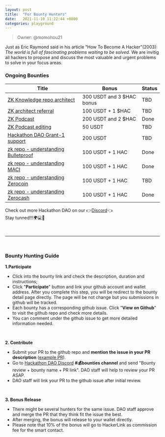```yaml
---
layout: post
title:  "For Bounty Hunters"
date:   2021-11-10 11:22:44 +0800
categories: playground
---
```


> Owner: @momohou21

Just as Eric Raymond said in his article "How To Become A Hacker"(2003): _The world is full of fascinating problems waiting to be solved._ We are invitig all hackers to propose and discuss the most valuable and urgent problems to solve in your focus areas. 

### Ongoing Bounties

| **Title** | **Bonus** | **Status** |
| --- | --- | --- |
| [ZK Knowledge repo architect](https://hackerlink.io/bounty/60)| 300 USDT and 3 $HAC bonus | TBD |
| [ZK architect referral](https://hackerlink.io/bounty/63) | 100 USDT + 1 $HAC | TBD |
| [ZK Podcast](https://hackerlink.io/bounty/61) | 200 USDT and 2 $HAC | Done |
| [ZK Podcast editing](https://hackerlink.io/bounty/62) | 50 USDT | TBD |
| [Hackathon DAO Grant-1 support](https://hackerlink.io/bounty/59) | 200 USDT | TBD |
| [zk repo - understanding Bulletproof](https://hackerlink.io/bounty/65) | 100 USDT + 1 HAC | Done |
| [zk repo - understanding MACI](https://hackerlink.io/bounty/68)| 100 USDT + 1 HAC | Done |
| [zk repo - understanding Zerocoin](https://hackerlink.io/bounty/66) | 100 USDT + 1 HAC | TBD |
| [zk repo - understanding Zerocash](https://hackerlink.io/bounty/67) | 100 USDT + 1 HAC | Done |


Check out more Hackathon DAO on our 👉[Discord][Discord]👈
<br>
Stay tunned!!!🌍💻💪

<br>

----

<br>

### Bounty Hunting Guide

**1.Participate**

- Click into the bounty link and check the description, duration and instructions;
- Click "**Participate**" button and link your github account and wallet address. After you complete this step, you will be redirect to the bounty detail page directly. The page will be not change but you submissions in github will be tracked.
- Each bounty has a corresponding github issue. Click "**View on Github**" to visit the github repo and check more details.
- You can comment under the github issue to get more detailed information needed.

<br>

**2. Contribute**

- Submit your PR to the github repo and **mention the issue in your PR description** ([example PR][PR]).
- Go to [Hackathon DAO Discord][Discord] **#💰bounties channel** and send "Bounty review + bounty name + PR link". DAO staff will help to review your PR ASAP.
- DAO staff will link your PR to the github issue after initial review. 

<br>

**3. Bonus Release**
	
- There might be several hunters for the same issue. DAO staff approve and merge the PR that they think fit the issue the best.
- After merging, the bonus will release to your wallet directly. 
- Please note that 10% of the bonus will go to HackerLink as commission fee for the smart contact. 

[Discord]: https://discord.gg/gVBYGfmwQv
[PR]: https://github.com/dorahacksglobal/Hackathon-Playbook/pull/27

